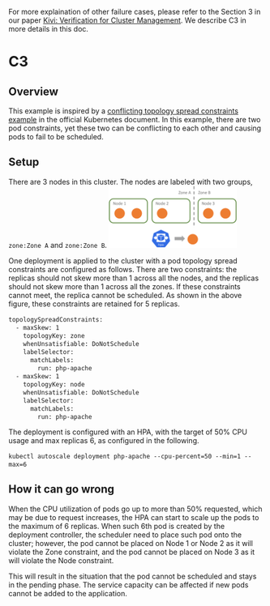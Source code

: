 
For more explaination of other failure cases, please refer to the Section 3 in our paper [Kivi: Verification for Cluster Management](https://bingzhe.web.engr.illinois.edu/files/kivi.pdf). We describe C3 in more details in this doc. 

# C3
## Overview
This example is inspired by a [conflicting topology spread constraints example](https://kubernetes.io/docs/concepts/scheduling-eviction/topology-spread-constraints/#example-conflicting-topologyspreadconstraints) in the official Kubernetes document. In this example, there are two pod constraints, yet these two can be conflicting to each other and causing pods to fail to be scheduled.

## Setup
There are 3 nodes in this cluster. The nodes are labeled with two groups, `zone:Zone A` and `zone:Zone B`. 
<img src="figures/s3.png" width="50%" height = "50%">

One deployment is applied to the cluster with a pod topology spread constraints are configured as follows. There are two constraints: the replicas should not skew more than 1 across all the nodes, and the replicas should not skew more than 1 across all the zones. If these constraints cannot meet, the replica cannot be scheduled. As shown in the above figure, these constraints are retained for 5 replicas. 
```
topologySpreadConstraints:
  - maxSkew: 1
    topologyKey: zone
    whenUnsatisfiable: DoNotSchedule
    labelSelector:
      matchLabels:
        run: php-apache
  - maxSkew: 1
    topologyKey: node
    whenUnsatisfiable: DoNotSchedule
    labelSelector:
      matchLabels:
        run: php-apache
```
The deployment is configured with an HPA, with the target of 50% CPU usage and max replicas 6, as configured in the following.
```
kubectl autoscale deployment php-apache --cpu-percent=50 --min=1 --max=6
```

## How it can go wrong
When the CPU utilization of pods go up to more than 50% requested, which may be due to request increases, the HPA can start to scale up the pods to the maximum of 6 replicas. When such 6th pod is created by the deployment controller, the scheduler need to place such pod onto the cluster; however, the pod cannot be placed on Node 1 or Node 2 as it will violate the Zone constraint, and the pod cannot be placed on Node 3 as it will violate the Node constraint. 

This will result in the situation that the pod cannot be scheduled and stays in the pending phase. The service capacity can be affected if new pods cannot be added to the application.
